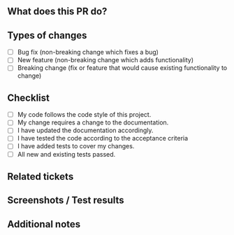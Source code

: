 <!--- Provide a general summary of your changes in the Title above -->

## What does this PR do?
<!--- Describe your changes in detail -->
<!--- Tip: You can auto-generate this with with Copilot-Icon from the toolbar above.  -->

## Types of changes
<!--- What types of changes does your code introduce? Put an `x` in all the boxes that apply: -->

- [ ] Bug fix (non-breaking change which fixes a bug)
- [ ] New feature (non-breaking change which adds functionality)
- [ ] Breaking change (fix or feature that would cause existing functionality to change)

## Checklist
<!--- Go over all the following points, and put an `x` in all the boxes that apply. -->

- [ ] My code follows the code style of this project.
- [ ] My change requires a change to the documentation.
- [ ] I have updated the documentation accordingly.
- [ ] I have tested the code according to the acceptance criteria
- [ ] I have added tests to cover my changes.
- [ ] All new and existing tests passed.

## Related tickets
<!--- Please link the backlog item/issue here, e.g. AB#xxxxx -->

## Screenshots / Test results
<!--- If applicable, add screenshots and proof of acceptance criteria here -->

## Additional notes
<!--- Any other information, optional -->

